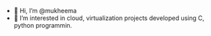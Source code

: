 - 👋 Hi, I’m @mukheema
- 👀 I’m interested in  cloud, virtualization projects developed using C, python programmin. 

<!---
mukheema/mukheema is a ✨ special ✨ repository because its `README.md` (this file) appears on your GitHub profile.
You can click the Preview link to take a look at your changes.
--->
